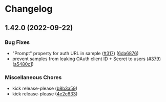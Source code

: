 # Changelog

## 1.42.0 (2022-09-22)


### Bug Fixes

* "Prompt" property for auth URL in sample ([#317](https://github.com/googleworkspace/apps-script-oauth2/issues/317)) ([6da6876](https://github.com/googleworkspace/apps-script-oauth2/commit/6da68763a98586ae0bc916e5258ea7f0bebf4cb2))
* prevent samples from leaking OAuth client ID + Secret to users ([#379](https://github.com/googleworkspace/apps-script-oauth2/issues/379)) ([a5480c1](https://github.com/googleworkspace/apps-script-oauth2/commit/a5480c177386a807461b84d1b84627e272bc2355))


### Miscellaneous Chores

* kick release-please ([b8b3a59](https://github.com/googleworkspace/apps-script-oauth2/commit/b8b3a59716d39d39c2de870ffb38133ce1b5c52f))
* kick release-please ([4e2c633](https://github.com/googleworkspace/apps-script-oauth2/commit/4e2c63363804a4376907dcba8a50f39185c2923e))
